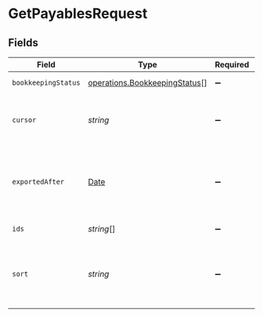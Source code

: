 # GetPayablesRequest


## Fields

| Field                                                                                         | Type                                                                                          | Required                                                                                      | Description                                                                                   | Example                                                                                       |
| --------------------------------------------------------------------------------------------- | --------------------------------------------------------------------------------------------- | --------------------------------------------------------------------------------------------- | --------------------------------------------------------------------------------------------- | --------------------------------------------------------------------------------------------- |
| `bookkeepingStatus`                                                                           | [operations.BookkeepingStatus](../../../sdk/models/operations/bookkeepingstatus.md)[]         | :heavy_minus_sign:                                                                            | Status of payables                                                                            |                                                                                               |
| `cursor`                                                                                      | *string*                                                                                      | :heavy_minus_sign:                                                                            | Internal reference for pagination purposes                                                    |                                                                                               |
| `exportedAfter`                                                                               | [Date](https://developer.mozilla.org/en-US/docs/Web/JavaScript/Reference/Global_Objects/Date) | :heavy_minus_sign:                                                                            | The date and time this payable was exported to accounting                                     |                                                                                               |
| `ids`                                                                                         | *string*[]                                                                                    | :heavy_minus_sign:                                                                            | An array of payable IDs                                                                       |                                                                                               |
| `sort`                                                                                        | *string*                                                                                      | :heavy_minus_sign:                                                                            | Sorting order: + (asc) or - (desc) by `payableDate` or `createdAt`                            | -createdAt,+payableDate                                                                       |